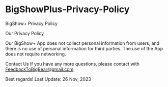 # BigShowPlus-Privacy-Policy
BigShow+ Privacy Policy

Our Privacy Policy

Our BigShow+ App does not collect personal information from users, and there is no use of personal information for third parties. The use of the App does not require networking. 

Contact Us
If you have any more questions, please contact with FeedbackToBigBear@gmail.com

Best regards!
Last Update: 26 Nov, 2023
